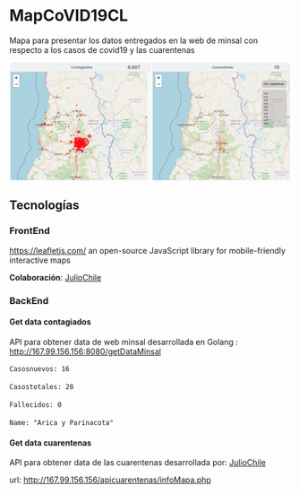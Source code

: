 # MapCoVID19CL

Mapa para presentar los datos entregados en la web de minsal con respecto a los casos de covid19 y las cuarentenas

![mapa](./images/mapa.PNG )

## Tecnologías

### FrontEnd

https://leafletjs.com/ an open-source JavaScript library for mobile-friendly interactive maps

**Colaboración**: [JulioChile](https://github.com/juliochile)

### BackEnd

#### Get data contagiados
API para obtener data de web minsal desarrollada en Golang : http://167.99.156.156:8080/getDataMinsal

```​
Casosnuevos: 16
​​​​
Casostotales: 28
​​​​
Fallecidos: 0
​​​​
Name: "Arica y Parinacota"
```

#### Get data cuarentenas

API para obtener data de las cuarentenas desarrollada por: [JulioChile](https://github.com/juliochile/apicuarentenas)

url: http://167.99.156.156/apicuarentenas/infoMapa.php